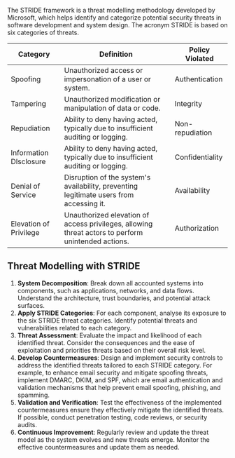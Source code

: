 The STRIDE framework is a threat modelling methodology developed by Microsoft, which helps identify and categorize potential security threats in software development and system design. The acronym STRIDE is based on six categories of threats.

| Category               | Definition                                                                                         | Policy Violated |
| ---------------------- | -------------------------------------------------------------------------------------------------- | --------------- |
| Spoofing               | Unauthorized access or impersonation of a user or system.                                          | Authentication  |
| Tampering              | Unauthorized modification or manipulation of data or code.                                         | Integrity       |
| Repudiation            | Ability to deny having acted, typically due to insufficient auditing or logging.                   | Non-repudiation |
| Information DIsclosure | Ability to deny having acted, typically due to insufficient auditing or logging.                   | Confidentiality |
| Denial of Service      | Disruption of the system's availability, preventing legitimate users from accessing it.            | Availability    |
| Elevation of Privilege | Unauthorized elevation of access privileges, allowing threat actors to perform unintended actions. | Authorization   |
## Threat Modelling with STRIDE
1. **System Decomposition**: Break down all accounted systems into components, such as applications, networks, and data flows. Understand the architecture, trust boundaries, and potential attack surfaces.
2. **Apply STRIDE Categories**: For each component, analyse its exposure to the six STRIDE threat categories. Identify potential threats and vulnerabilities related to each category.
3. **Threat Assessment**: Evaluate the impact and likelihood of each identified threat. Consider the consequences and the ease of exploitation and priorities threats based on their overall risk level.
4. **Develop Countermeasures**: Design and implement security controls to address the identified threats tailored to each STRIDE category. For example, to enhance email security and mitigate spoofing threats, implement DMARC, DKIM, and SPF, which are email authentication and validation mechanisms that help prevent email spoofing, phishing, and spamming.
5. **Validation and Verification**: Test the effectiveness of the implemented countermeasures ensure they effectively mitigate the identified threats. If possible, conduct penetration testing, code reviews, or security audits.
6. **Continuous Improvement**: Regularly review and update the threat model as the system evolves and new threats emerge. Monitor the effective countermeasures and update them as needed.